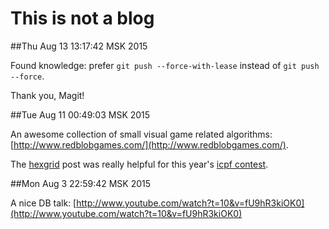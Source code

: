 # This is not a blog


##Thu Aug 13 13:17:42 MSK 2015

Found knowledge: prefer `git push --force-with-lease` instead of `git push
--force`.

Thank you, Magit!


##Tue Aug 11 00:49:03 MSK 2015

An awesome collection of small visual game related algorithms:
[http://www.redblobgames.com/](http://www.redblobgames.com/).

The [hexgrid](http://www.redblobgames.com/grids/hexagons/) post was really helpful
for this year's [icpf contest](https://github.com/lambda-llama/icfpc2015).


##Mon Aug  3 22:59:42 MSK 2015

A nice DB talk: [http://www.youtube.com/watch?t=10&v=fU9hR3kiOK0](http://www.youtube.com/watch?t=10&v=fU9hR3kiOK0)
